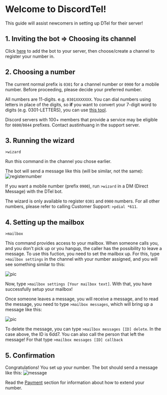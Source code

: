 # Welcome to DiscordTel!
This guide will assist newcomers in setting up DTel for their server!

## 1. Inviting the bot => Choosing its channel
Click [here](https://discordapp.com/oauth2/authorize?client_id=224662505157427200&scope=bot&permissions=84997) to add the bot to your server, then choose/create a channel to register your number in.

## 2. Choosing a number
The current normal prefix is `0301` for a channel number or `0900` for a mobile number. Before proceeding, please decide your preferred number.

All numbers are 11-digits. e.g. `0301XXXXXXX`. You can dial numbers using letters in place of the digits, so **if** you want to convert your 7-digit word to digits (e.g. 0301-LETTERS), you can use [this tool](http://word2number.com).

Discord servers with 100+ members that provide a service may be eligible for `0800`/`0844` prefixes. Contact austinhuang in the support server.

## 3. Running the wizard
`>wizard`

Run this command in the channel you chose earlier.

The bot will send a message like this (will be similar, not the same): 
![registernumber](http://i.imgur.com/zMKAkPr.png)

If you want a mobile number (prefix `0900`), run `>wizard` in a DM (Direct Message) with the DTel bot.

The wizard is only available to register `0301` and `0900` numbers. For all other numbers, please refer to calling Customer Support: `>pdial *611`.

## 4. Setting up the mailbox
`>mailbox`

This command provides access to your mailbox. When someone calls you, and you don't pick up or you hangup, the caller has the possibility to leave a message. To use this fuction, you need to set the mailbox up.
For this, type `>mailbox settings` in the channel with your number assigned, and you will see something similar to this:

![pic](http://i.imgur.com/mv3h3nX.png)

Now, type `>mailbox settings [Your mailbox text]`. With that, you have successfully setup your mailbox!

Once someone leaves a message, you will receive a message, and to read the message, you need to type `>mailbox messages`, which will bring up a message like this: 

![pic](http://i.imgur.com/nba617d.png)

To delete the message, you can type `>mailbox messages [ID] delete`. In the case above, the ID is 6dd7.
You can also call the person that left the message! For that type `>mailbox messages [ID] callback`

## 5. Confirmation
Congratulations! You set up your number.
The bot should send a message like this:
![message](http://i.imgur.com/vuOzp4d.png)

Read the [Payment](http://discordtel.readthedocs.io/en/latest/Payment/) section for information about how to extend your number.
